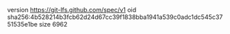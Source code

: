version https://git-lfs.github.com/spec/v1
oid sha256:4b528214b3fcb62d24d67cc39f1838bba1941a539c0adc1dc545c3751535e1be
size 6962
